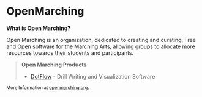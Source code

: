 # OpenMarching
**What is Open Marching?**

Open Marching is an organization, dedicated to creating and curating, Free and Open software for the Marching Arts, allowing groups to allocate more resources towards their students and participants.

> **Open Marching Products**
>
> * [DotFlow](https://github.com/OpenMarching/DotFlow) - Drill Writing and Visualization Software

<sub>More Information at [openmarching.org](https://openmarching.org/).</sub>
